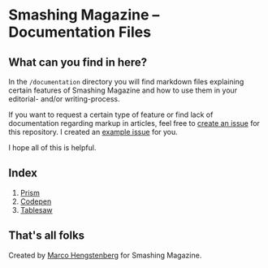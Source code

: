 # Smashing Magazine – Documentation Files

## What can you find in here?

In the `/documentation` directory you will find markdown files explaining certain features of Smashing Magazine and how to use them in your editorial- and/or writing-process.

If you want to request a certain type of feature or find lack of documentation regarding markup in articles, feel free to [create an issue](https://github.com/smashingmagazine/smashingmagazine-documentation/issues) for this repository. I created an [example issue](https://github.com/smashingmagazine/smashingmagazine-documentation/issues/1) for you.

I hope all of this is helpful.

## Index

1. [Prism](/documentation/prism-support.md)
2. [Codepen](/documentation/codepen-embed.md)
3. [Tablesaw](/documentation/tablesaw-usage.md)

## That's all folks

Created by [Marco Hengstenberg](https://github.com/marcohengstenberg) for Smashing Magazine.
